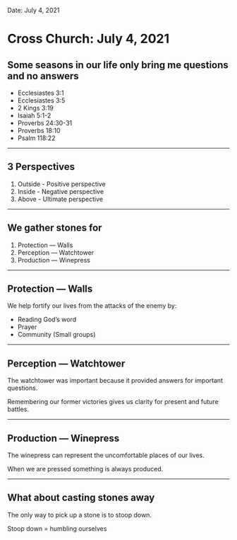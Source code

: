 
Date: July 4, 2021

# Cross Church: July 4, 2021

## Some seasons in our life only bring me questions and no answers

- Ecclesiastes 3:1
- Ecclesiastes 3:5
- 2 Kings 3:19
- Isaiah 5:1-2
- Proverbs 24:30-31
- Proverbs 18:10
- Psalm 118:22

---- 

## 3 Perspectives

1. Outside - Positive perspective 
2. Inside - Negative perspective
3. Above - Ultimate perspective

---- 

## We gather stones for

1. Protection — Walls
2. Perception — Watchtower
3. Production — Winepress

---

## Protection — Walls

We help fortify our lives from the attacks of the enemy by: 

- Reading God’s word
- Prayer
- Community (Small groups)

---- 

## Perception — Watchtower

The watchtower was important because it provided answers for important questions.

Remembering our former victories gives us clarity for present and future battles.

---- 

## Production — Winepress

The winepress can represent the uncomfortable places of our lives. 

When we are pressed something is always produced. 

---- 

## What about casting stones away

The only way to pick up a stone is to stoop down.

Stoop down = humbling ourselves